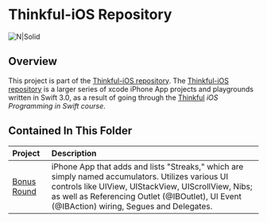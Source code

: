 # Thinkful-iOS Repository 

![N|Solid](https://cldup.com/vkMWNVd08U.png)

## Overview
This project is part of the [Thinkful-iOS repository][thinkful_ios_repro]. The [Thinkful-iOS repository][thinkful_ios_repro] is a larger series of xcode iPhone App projects and playgrounds written in Swift 3.0, as a result of going through the [Thinkful][thinkful] _iOS Programming in Swift course_.

## Contained In This Folder

| Project        | Description | 
|:-------------|:-------------|
| [Bonus Round][bonus_round] | iPhone App that adds and lists "Streaks," which are simply named accumulators. Utilizes various UI controls like UIView, UIStackView, UIScrollView, Nibs; as well as Referencing Outlet (@IBOutlet), UI Event (@IBAction) wiring, Segues and Delegates. |

   [thinkful]: <http://thinkful.com>
   [thinkful_ios_repro]:<https://github.com/gangelo/Thinkful-iOS>
   
   [bonus_round]: <https://github.com/gangelo/Thinkful-iOS/tree/master/Unit%2003/Lesson%2002/Bonus-Round>
